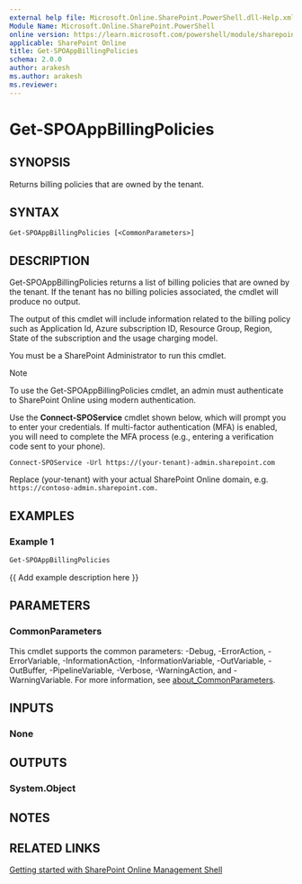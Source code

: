 ```yaml
---
external help file: Microsoft.Online.SharePoint.PowerShell.dll-Help.xml
Module Name: Microsoft.Online.SharePoint.PowerShell
online version: https://learn.microsoft.com/powershell/module/sharepoint-online/Get-SPOAppBillingPolicies
applicable: SharePoint Online
title: Get-SPOAppBillingPolicies
schema: 2.0.0
author: arakesh
ms.author: arakesh
ms.reviewer:
---
```

# Get-SPOAppBillingPolicies

## SYNOPSIS

Returns billing policies that are owned by the tenant.

## SYNTAX

```
Get-SPOAppBillingPolicies [<CommonParameters>]
```

## DESCRIPTION

Get-SPOAppBillingPolicies returns a list of billing policies that are owned by the tenant. If the tenant has no billing policies associated, the cmdlet will produce no output.

The output of this cmdlet will include information related to the billing policy such as Application Id, Azure subscription ID, Resource Group, Region, State of the subscription and the usage charging model.

You must be a SharePoint Administrator to run this cmdlet.

> [!NOTE]
> To use the Get-SPOAppBillingPolicies cmdlet, an admin must authenticate to SharePoint Online using modern authentication.
>
> Use the **Connect-SPOService** cmdlet shown below, which will prompt you to enter your credentials. If multi-factor authentication (MFA) is enabled, you will need to complete the MFA process (e.g., entering a verification code sent to your phone).
>
> `Connect-SPOService -Url https://(your-tenant)-admin.sharepoint.com`
>
> Replace (your-tenant) with your actual SharePoint Online domain, e.g. `https://contoso-admin.sharepoint.com. `

## EXAMPLES

### Example 1

```powershell
Get-SPOAppBillingPolicies
```

{{ Add example description here }}

## PARAMETERS

### CommonParameters
This cmdlet supports the common parameters: -Debug, -ErrorAction, -ErrorVariable, -InformationAction, -InformationVariable, -OutVariable, -OutBuffer, -PipelineVariable, -Verbose, -WarningAction, and -WarningVariable. For more information, see [about_CommonParameters](https://go.microsoft.com/fwlink/?LinkID=113216).

## INPUTS

### None

## OUTPUTS

### System.Object

## NOTES

## RELATED LINKS

[Getting started with SharePoint Online Management Shell](/powershell/sharepoint/sharepoint-online/connect-sharepoint-online)
